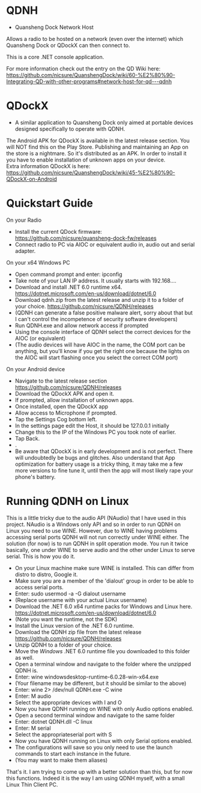 # QDNH
- Quansheng Dock Network Host

Allows a radio to be hosted on a network (even over the internet) which Quansheng Dock or QDockX can then connect to.  

This is a core .NET console application.

For more information check out the entry on the QD Wiki here:  https://github.com/nicsure/QuanshengDock/wiki/60-%E2%80%90-Integrating-QD-with-other-programs#network-host-for-qd---qdnh

# QDockX
- A similar application to Quansheng Dock only aimed at portable devices designed specifically to operate with QDNH.

The Android APK for QDockX is available in the latest release section. You will NOT find this on the Play Store. Publishing and maintaining an App on the store is a nightmare. So it's distributed as an APK. In order to install it you have to enable installation of unknown apps on your device.  
Extra information QDockX is here: https://github.com/nicsure/QuanshengDock/wiki/45-%E2%80%90-QDockX-on-Android


# Quickstart Guide
On your Radio
- Install the current QDock firmware: https://github.com/nicsure/quansheng-dock-fw/releases
- Connect radio to PC via AIOC or equivalent audio in, audio out and serial adapter.

On your x64 Windows PC
- Open command prompt and enter: ipconfig
- Take note of your LAN IP address. It usually starts with 192.168....
- Download and install .NET 6.0 runtime x64. https://dotnet.microsoft.com/en-us/download/dotnet/6.0
- Download qdnh.zip from the latest release and unzip it to a folder of your choice. https://github.com/nicsure/QDNH/releases
- (QDNH can generate a false positive malware alert, sorry about that but I can't control the incompetence of security software developers)
- Run QDNH.exe and allow network access if prompted
- Using the console interface of QDNH select the correct devices for the AIOC (or equivalent)
- (The audio devices will have AIOC in the name, the COM port can be anything, but you'll know if you get the right one because the lights on the AIOC will start flashing once you select the correct COM port)

On your Android device
- Navigate to the latest release section https://github.com/nicsure/QDNH/releases
- Download the QDockX APK and open it.
- If prompted, allow installation of unknown apps.
- Once installed, open the QDockX app
- Allow access to Microphone if prompted.
- Tap the Settings Cog bottom left.
- In the settings page edit the Host, it should be 127.0.0.1 initially
- Change this to the IP of the Windows PC you took note of earlier.
- Tap Back.
- .
- Be aware that QDockX is in early development and is not perfect. There will undoubtedly be bugs and glitches. Also understand that App optimization for battery usage is a tricky thing, it may take me a few more versions to fine tune it, until then the app will most likely rape your phone's battery.

# Running QDNH on Linux
This is a little tricky due to the audio API (NAudio) that I have used in this project. NAudio is a Windows only API and so in order to run QDNH on Linux you need to use WINE. However, due to WINE having problems accessing serial ports QDNH will not run correctly under WINE either. The solution (for now) is to run QDNH in split operation mode. You run it twice basically, one under WINE to serve audio and the other under Linux to serve serial. This is how you do it.
- On your Linux machine make sure WINE is installed. This can differ from distro to distro, Google it.
- Make sure you are a member of the 'dialout' group in order to be able to access serial ports.
- Enter: sudo usermod -a -G dialout username
- (Replace username with your actual Linux username)
- Download the .NET 6.0 x64 runtime packs for Windows and Linux here. https://dotnet.microsoft.com/en-us/download/dotnet/6.0
- (Note you want the runtime, not the SDK)
- Install the Linux version of the .NET 6.0 runtime.
- Download the QDNH zip file from the latest release https://github.com/nicsure/QDNH/releases
- Unzip QDNH to a folder of your choice.
- Move the *Windows* .NET 6.0 runtime file you downloaded to this folder as well.
- Open a terminal window and navigate to the folder where the unzipped QDNH is.
- Enter: wine windowsdesktop-runtime-6.0.28-win-x64.exe
- (Your filename may be different, but it should be similar to the above)
- Enter: wine 2> /dev/null QDNH.exe -C wine
- Enter: M audio
- Select the appropriate devices with I and O
- Now you have QDNH running on WINE with only Audio options enabled.
- Open a second terminal window and navigate to the same folder
- Enter: dotnet QDNH.dll -C linux
- Enter: M serial
- Select the appropriateserial port with S
- Now you have QDNH running on Linux with only Serial options enabled.
- The configurations will save so you only need to use the launch commands to start each instance in the future.
- (You may want to make them aliases)

That's it. I am trying to come up with a better solution than this, but for now this functions. Indeed it is the way I am using QDNH myself, with a small Linux Thin Client PC. 
